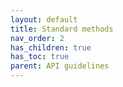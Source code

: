 ```yaml
---
layout: default
title: Standard methods
nav_order: 2
has_children: true
has_toc: true
parent: API guidelines
---
```

